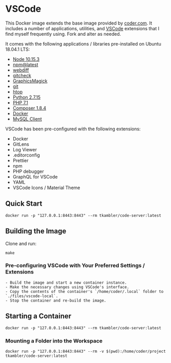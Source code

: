 # VSCode

This Docker image extends the base image provided by [coder.com](https://coder.com/). It includes a number of applications, utilities, and [VSCode](https://code.visualstudio.com/) extensions that I find myself frequently using. Fork and alter as needed.

It comes with the following applications / libraries pre-installed on Ubuntu 18.04.1 LTS:

- [Node 10.15.3](https://nodejs.org/en/)
- [npm@latest](https://www.npmjs.com)
- [webdiff](https://github.com/danvk/webdiff)
- [gitcheck](https://github.com/badele/gitcheck)
- [GraphicsMagick](http://www.graphicsmagick.org/)
- [git](https://git-scm.com)
- [htop](https://hisham.hm/htop/)
- [Python 2.7.15](https://www.python.org)
- [PHP 7.1](https://www.php.net)
- [Composer 1.8.4](https://getcomposer.org)
- [Docker](https://www.docker.com)
- [MySQL Client](https://www.mysql.com)

VSCode has been pre-configured with the following extensions:

  - Docker
  - GitLens
  - Log Viewer
  - .editorconfig
  - Prettier
  - npm
  - PHP debugger
  - GraphQL for VSCode
  - YAML
  - VSCode Icons / Material Theme

## Quick Start

    docker run -p "127.0.0.1:8443:8443" --rm tkambler/code-server:latest

## Building the Image

Clone and run:

    make

### Pre-configuring VSCode with Your Preferred Settings / Extensions

    - Build the image and start a new container instance.
    - Make the necessary changes using VSCode's interface.
    - Copy the contents of the container's `/home/coder/.local` folder to `./files/vscode-local`.
    - Stop the container and re-build the image.

## Starting a Container

    docker run -p "127.0.0.1:8443:8443" --rm tkambler/code-server:latest

### Mounting a Folder into the Workspace

    docker run -p "127.0.0.1:8443:8443" --rm -v $(pwd):/home/coder/project tkambler/code-server:latest
